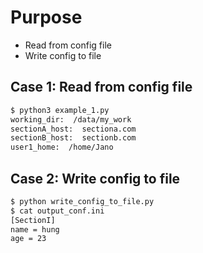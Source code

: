 # Purpose
- Read from config file
- Write config to file

## Case 1: Read from config file
```sh
$ python3 example_1.py 
working_dir:  /data/my_work 
sectionA_host:  sectiona.com 
sectionB_host:  sectionb.com 
user1_home:  /home/Jano
```

## Case 2: Write config to file
```sh
$ python write_config_to_file.py
$ cat output_conf.ini 
[SectionI]
name = hung
age = 23
```
